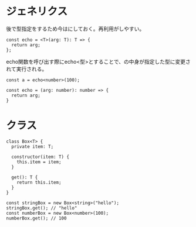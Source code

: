 # ジェネリクス
後で型指定をするため今は<T>にしておく。再利用がしやすい。
```
const echo = <T>(arg: T): T => {
  return arg;
};
```
echo関数を呼び出す際にecho<型>とすることで、<T>の中身が指定した型に変更されて実行される。
```
const a = echo<number>(100);

const echo = (arg: number): number => {
  return arg;
}
```
# クラス

```
class Box<T> {
  private item: T;

  constructor(item: T) {
    this.item = item;
  }

  get(): T {
    return this.item;
  }
}
```
```
const stringBox = new Box<string>("hello");
stringBox.get(); // "hello"
const numberBox = new Box<number>(100);
numberBox.get(); // 100
```
